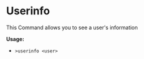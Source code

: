 # Userinfo


This Command allows you to see a user's information

**Usage:**
* `>userinfo <user>`


